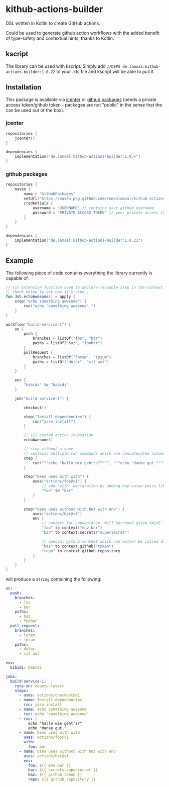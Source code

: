 # kithub-actions-builder
DSL written in Kotlin to create GitHub actions.

Could be used to generate github action workflows with the added benefit of type-safety 
and contextual hints, thanks to Kotlin.

## kscript
The library can be used with kscript. 
Simply add ``//DEPS de.lamsal:kithub-actions-builder:1.0.22`` to your .kts file and kscript will be able to pull it.

## Installation
This package is available via [jcenter](https://bintray.com/romanlamsal/maven/kithub-actions-builder) or 
[github packages](https://github.com/romanlamsal/kithub-actions-builder/packages) 
(needs a private access token/github token - packages are not "public" in the sense that the can
be used out of the box).

### jcenter
````kotlin
repositories {
	jcenter()
}

dependencies {
	implementation("de.lamsal:kithub-actions-builder:1.0.+")
}
````

### github packages
````kotlin
repositories {
	maven {
		name = "GitHubPackages"
		setUrl("https://maven.pkg.github.com/romanlamsal/kithub-actions-builder")
		credentials {
			username = "USERNAME" // contains your github username
			password = "PRIVATE_ACCESS_TOKEN" // your private access token/github token (must be able to read:package)
		}
	}
}

dependencies {
	implementation("de.lamsal:kithub-actions-builder:1.0.21")
}
````

## Example
The following piece of code contains everything the library currently is capable of.
```kotlin
// (1) Extension function used to declare reusable step in the context of Job
// check below to see how it's used .
fun Job.echoAwesome() = apply {
    step("echo something awesome") {
        run("echo 'something awesome'.")
    }
}

workflow("build-service-1") {
    on {
        push {
            branches = listOf("foo", "bar")
            paths = listOf("baz", "foobar")
        }
        pullRequest {
            branches = listOf("lorem", "ipsum")
            paths = listOf("dolor", "sit amt")
        }
    }

    env {
        "bibidi" to "babidi"
    }

    job("build-service-1") {

        checkout()

        step("Install dependencies") {
            run("yarn install")
        }

        // (1) custom action invocation
        echoAwesome()

        // step without a name
        // contains multiple run commands which are concatenated automatically
        step {
            run("""echo "hallo wie geht's?"""", """echo "danke gut."""")
        }

        step("Uses uses with with") {
            uses("actions/foo@v1") {
                // add 'with' declaration by adding key-value-pairs like so
                "foo" to "bar"
            }
        }

        step("Uses uses without with but with env") {
            uses("actions/bar@v1")
            env {
                // context for convenience. Will surround given VALUE like "${{ VALUE }}".
                "foo" to context("env.bar")
                "bar" to context.secrets("supersecret")

                // special github context which can either be called directly or by constant values
                "baz" to context.github("token")
                "repo" to context.github.repository
            }
        }
    }
}
```

will produce a ``String`` containing the following:

````yaml
on:
  push:
    branches:
      - foo
      - bar
    paths:
      - baz
      - foobar
  pull_request:
    branches:
      - lorem
      - ipsum
    paths:
      - dolor
      - sit amt

env:
  bibidi: babidi

jobs:
  build-service-1:
    runs-on: ubuntu-latest
    steps:
      - uses: actions/checkout@v1
      - name: Install dependencies
        run: yarn install
      - name: echo something awesome
        run: echo 'something awesome'.
      - run: |
          echo "hallo wie geht's?"
          echo "danke gut."
      - name: Uses uses with with
        uses: actions/foo@v1
        with:
          foo: bar
      - name: Uses uses without with but with env
        uses: actions/bar@v1
        env:
          foo: ${{ env.bar }}
          bar: ${{ secrets.supersecret }}
          baz: ${{ github.token }}
          repo: ${{ github.repository }}
````
